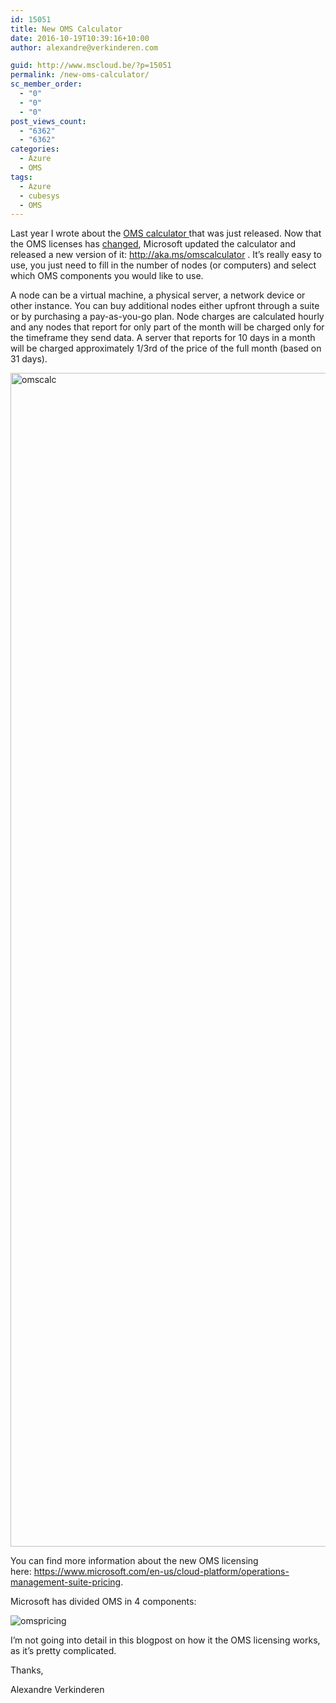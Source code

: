 ```yaml
---
id: 15051
title: New OMS Calculator
date: 2016-10-19T10:39:16+10:00
author: alexandre@verkinderen.com

guid: http://www.mscloud.be/?p=15051
permalink: /new-oms-calculator/
sc_member_order:
  - "0"
  - "0"
  - "0"
post_views_count:
  - "6362"
  - "6362"
categories:
  - Azure
  - OMS
tags:
  - Azure
  - cubesys
  - OMS
---
```

Last year I wrote about the <a href="http://www.mscloud.be/oms-calculator/" target="_blank">OMS calculator </a>that was just released. Now that the OMS licenses has <a href="https://www.microsoft.com/en-us/cloud-platform/operations-management-suite-pricing" target="_blank">changed</a>, Microsoft updated the calculator and released a new version of it: <a href="http://aka.ms/omscalculator" target="_blank">http://aka.ms/omscalculator</a> . It&#8217;s really easy to use, you just need to fill in the number of nodes (or computers) and select which OMS components you would like to use.

A node can be a virtual machine, a physical server, a network device or other instance. You can buy additional nodes either upfront through a suite or by purchasing a pay-as-you-go plan. Node charges are calculated hourly and any nodes that report for only part of the month will be charged only for the timeframe they send data. A server that reports for 10 days in a month will be charged approximately 1/3rd of the price of the full month (based on 31 days).

<img class="alignnone size-full wp-image-15131" src="https://mscloudstorage.blob.core.windows.net/mscloudstorage/2016/10/omscalc.png" alt="omscalc" width="1221" height="1878" srcset="/wp-content/uploads/2016/10/omscalc.png 1221w, /wp-content/uploads/2016/10/omscalc-195x300.png 195w, /wp-content/uploads/2016/10/omscalc-768x1181.png 768w, /wp-content/uploads/2016/10/omscalc-666x1024.png 666w" sizes="(max-width: 1221px) 100vw, 1221px" /> 

You can find more information about the new OMS licensing here: https://www.microsoft.com/en-us/cloud-platform/operations-management-suite-pricing.

Microsoft has divided OMS in 4 components:

<img class="alignnone size-full wp-image-15191" src="https://mscloudstorage.blob.core.windows.net/mscloudstorage//2016/10/omspricing.png" alt="omspricing" srcset="/wp-content/uploads/2016/10/omspricing.png 1178w, /wp-content/uploads/2016/10/omspricing-256x300.png 256w, /wp-content/uploads/2016/10/omspricing-768x901.png 768w, /wp-content/uploads/2016/10/omspricing-873x1024.png 873w" sizes="(max-width: 1178px) 100vw, 1178px" /> 

I&#8217;m not going into detail in this blogpost on how it the OMS licensing works, as it&#8217;s pretty complicated.

Thanks,

Alexandre Verkinderen

&nbsp;

&nbsp;

&nbsp;
